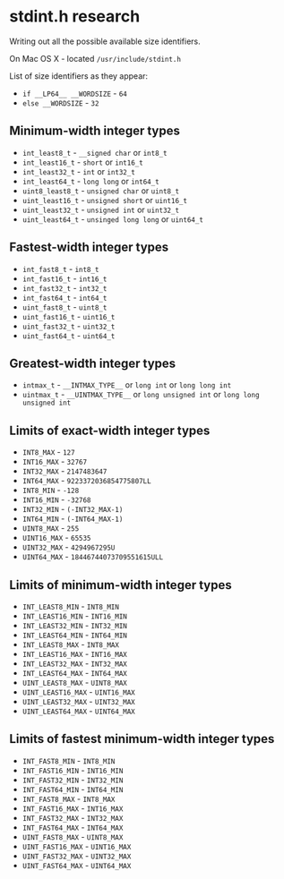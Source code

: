 stdint.h research
===============
Writing out all the possible available size identifiers.

On Mac OS X - located `/usr/include/stdint.h`

List of size identifiers as they appear:

* `if __LP64__ __WORDSIZE` - `64`
* `else __WORDSIZE` - `32`

## Minimum-width integer types
* `int_least8_t` - `__signed char` or `int8_t`
* `int_least16_t` - `short` or `int16_t`
* `int_least32_t` - `int` or `int32_t`
* `int_least64_t` - `long long` or `int64_t`
* `uint8_least8_t` - `unsigned char` or `uint8_t`
* `uint_least16_t` - `unsigned short` or `uint16_t`
* `uint_least32_t` - `unsigned int` or `uint32_t`
* `uint_least64_t` - `unsinged long long` or `uint64_t`

## Fastest-width integer types
* `int_fast8_t` - `int8_t`
* `int_fast16_t` - `int16_t`
* `int_fast32_t` - `int32_t`
* `int_fast64_t` - `int64_t`
* `uint_fast8_t` - `uint8_t`
* `uint_fast16_t` - `uint16_t`
* `uint_fast32_t` - `uint32_t`
* `uint_fast64_t` - `uint64_t`

## Greatest-width integer types
* `intmax_t` - `__INTMAX_TYPE__` or `long int` or `long long int`
* `uintmax_t` - `__UINTMAX_TYPE__` or `long unsigned int` or `long long unsigned int`

## Limits of exact-width integer types
* `INT8_MAX` - `127`
* `INT16_MAX` - `32767`
* `INT32_MAX` - `2147483647`
* `INT64_MAX` - `9223372036854775807LL`
* `INT8_MIN` - `-128`
* `INT16_MIN` - `-32768`
* `INT32_MIN` - `(-INT32_MAX-1)`
* `INT64_MIN` - `(-INT64_MAX-1)`
* `UINT8_MAX` - `255`
* `UINT16_MAX` - `65535`
* `UINT32_MAX` - `4294967295U`
* `UINT64_MAX` - `18446744073709551615ULL`

## Limits of minimum-width integer types
* `INT_LEAST8_MIN` - `INT8_MIN`
* `INT_LEAST16_MIN` - `INT16_MIN`
* `INT_LEAST32_MIN` - `INT32_MIN`
* `INT_LEAST64_MIN` - `INT64_MIN`
* `INT_LEAST8_MAX` - `INT8_MAX`
* `INT_LEAST16_MAX` - `INT16_MAX`
* `INT_LEAST32_MAX` - `INT32_MAX`
* `INT_LEAST64_MAX` - `INT64_MAX`
* `UINT_LEAST8_MAX` - `UINT8_MAX`
* `UINT_LEAST16_MAX` - `UINT16_MAX`
* `UINT_LEAST32_MAX` - `UINT32_MAX`
* `UINT_LEAST64_MAX` - `UINT64_MAX`

## Limits of fastest minimum-width integer types
* `INT_FAST8_MIN` - `INT8_MIN`
* `INT_FAST16_MIN` - `INT16_MIN`
* `INT_FAST32_MIN` - `INT32_MIN`
* `INT_FAST64_MIN` - `INT64_MIN`
* `INT_FAST8_MAX` - `INT8_MAX`
* `INT_FAST16_MAX` - `INT16_MAX`
* `INT_FAST32_MAX` - `INT32_MAX`
* `INT_FAST64_MAX` - `INT64_MAX`
* `UINT_FAST8_MAX` - `UINT8_MAX`
* `UINT_FAST16_MAX` - `UINT16_MAX`
* `UINT_FAST32_MAX` - `UINT32_MAX`
* `UINT_FAST64_MAX` - `UINT64_MAX`
